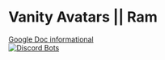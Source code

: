 # Vanity Avatars || Ram
[Google Doc informational](https://docs.google.com/document/d/e/2PACX-1vQiflR9riTz2ZXCJyzXoI_bRczBuUKpkV5ha_dhttnMC6BuzPfSAsbKWSJ9IyIy0aFQFbQpmRwtimUU/pub) \
[![Discord Bots](https://top.gg/api/widget/687427956364279873.svg)](https://top.gg/bot/687427956364279873)
